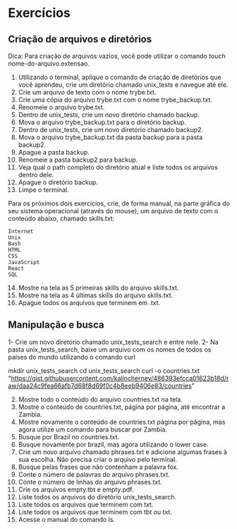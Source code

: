# Exercícios

## Criação de arquivos e diretórios

Dica: Para criação de arquivos vazios, você pode utilizar o comando touch nome-do-arquivo.extensao.

1. Utilizando o terminal, aplique o comando de criação de diretórios que você aprendeu, crie um diretório chamado unix_tests e navegue até ele.
2. Crie um arquivo de texto com o nome trybe.txt.
3. Crie uma cópia do arquivo trybe.txt com o nome trybe_backup.txt.
4. Renomeie o arquivo trybe.txt.
5. Dentro de unix_tests, crie um novo diretório chamado backup.
6. Mova o arquivo trybe_backup.txt para o diretório backup.
7. Dentro de unix_tests, crie um novo diretório chamado backup2.
8. Mova o arquivo trybe_backup.txt da pasta backup para a pasta backup2.
9. Apague a pasta backup.
10. Renomeie a pasta backup2 para backup.
11. Veja qual o path completo do diretório atual e liste todos os arquivos dentro dele.
12. Apague o diretório backup.
13. Limpe o terminal.

Para os próximos dois exercícios, crie, de forma manual, na parte gráfica do seu sistema operacional (através do mouse), um arquivo de texto com o conteúdo abaixo, chamado skills.txt:

    Internet
    Unix
    Bash
    HTML
    CSS
    JavaScript
    React
    SQL

14. Mostre na tela as 5 primeiras skills do arquivo skills.txt.
15. Mostre na tela as 4 últimas skills do arquivo skills.txt.
16. Apague todos os arquivos que terminem em .txt.

## Manipulação e busca

1- Crie um novo diretório chamado unix_tests_search e entre nele. 2- Na pasta unix_tests_search, baixe um arquivo com os nomes de todos os países do mundo utilizando o comando curl

mkdir unix_tests_search
cd unix_tests_search
curl -o countries.txt "https://gist.githubusercontent.com/kalinchernev/486393efcca01623b18d/raw/daa24c9fea66afb7d68f8d69f0c4b8eeb9406e83/countries"

2. Mostre todo o conteúdo do arquivo countries.txt na tela.
3. Mostre o conteúdo de countries.txt, página por página, até encontrar a Zambia.
4. Mostre novamente o conteúdo de countries.txt página por página, mas agora utilize um comando para buscar por Zambia.
5. Busque por Brazil no countries.txt.
6. Busque novamente por brazil, mas agora utilizando o lower case.
7. Crie um novo arquivo chamado phrases.txt e adicione algumas frases à sua escolha. Não precisa criar o arquivo pelo terminal.
8. Busque pelas frases que não contenham a palavra fox.
9. Conte o número de palavras do arquivo phrases.txt.
10. Conte o número de linhas do arquivo phrases.txt.
11. Crie os arquivos empty.tbt e empty.pdf.
12. Liste todos os arquivos do diretório unix_tests_search.
13. Liste todos os arquivos que terminem com txt.
14. Liste todos os arquivos que terminem com tbt ou txt.
15. Acesse o manual do comando ls.
